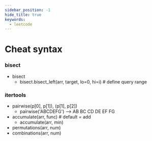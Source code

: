 ```yaml
---
sidebar_position: -1
hide_title: true
keywords:
  - leetcode
---
```


# Cheat syntax

### bisect

* bisect
    * bisect.bisect_left(arr, target, lo=0, hi=i) # define query range


### itertools
* pairwise(p[0], p[1]), (p[1], p[2])
    - pairwise('ABCDEFG') --> AB BC CD DE EF FG
* accumulate(arr, func) # default = add
    - accumulate(arr, min)
* permutations(arr, num)
* combinations(arr, num)